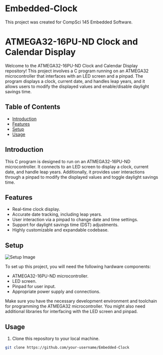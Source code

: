 # Embedded-Clock
This project was created for CompSci 145 Embedded Software.

# ATMEGA32-16PU-ND Clock and Calendar Display

Welcome to the ATMEGA32-16PU-ND Clock and Calendar Display repository! This project involves a C program running on an ATMEGA32 microcontroller that interfaces with an LED screen and a pinpad. The program displays a clock, current date, and handles leap years, and it allows users to modify the displayed values and enable/disable daylight savings time.

## Table of Contents
- [Introduction](#introduction)
- [Features](#features)
- [Setup](#setup)
- [Usage](#usage)

## Introduction

This C program is designed to run on an ATMEGA32-16PU-ND microcontroller. It connects to an LED screen to display a clock, current date, and handle leap years. Additionally, it provides user interactions through a pinpad to modify the displayed values and toggle daylight savings time.

## Features

- Real-time clock display.
- Accurate date tracking, including leap years.
- User interaction via a pinpad to change date and time settings.
- Support for daylight savings time (DST) adjustments.
- Highly customizable and expandable codebase.

## Setup

![Setup Image](https://cdn.discordapp.com/attachments/442574704126066690/1162140239897317386/IMG_1766.jpg?ex=653ada70&is=65286570&hm=00aa40ce8b2f66bd287c6b56b434b2e83944fe427babb33700d7972c491a0bd1&)

To set up this project, you will need the following hardware components:
- ATMEGA32-16PU-ND microcontroller.
- LED screen.
- Pinpad for user input.
- Appropriate power supply and connections.

Make sure you have the necessary development environment and toolchain for programming the ATMEGA32 microcontroller. You might also need additional libraries for interfacing with the LED screen and pinpad.

## Usage

1. Clone this repository to your local machine.

```bash
git clone https://github.com/your-username/Embedded-Clock
